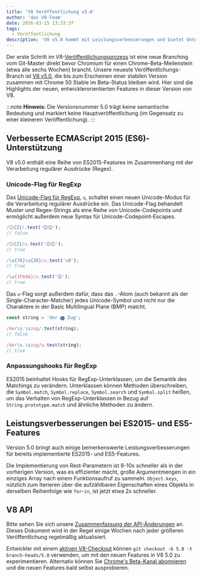 ```yaml
---
title: 'V8 Veröffentlichung v5.0'
author: 'das V8-Team'
date: 2016-03-15 13:33:37
tags:
  - Veröffentlichung
description: 'V8 v5.0 kommt mit Leistungsverbesserungen und bietet Unterstützung für mehrere neue ES2015-Sprachfeatures.'
---
```

Der erste Schritt im V8-[Veröffentlichungsprozess](/docs/release-process) ist eine neue Branching vom Git-Master direkt bevor Chromium für einen Chrome-Beta-Meilenstein (etwa alle sechs Wochen) brancht. Unsere neueste Veröffentlichungs-Branch ist [V8 v5.0](https://chromium.googlesource.com/v8/v8.git/+log/branch-heads/5.0), die bis zum Erscheinen einer stabilen Version zusammen mit Chrome 50 Stable im Beta-Status bleiben wird. Hier sind die Highlights der neuen, entwicklerorientierten Features in dieser Version von V8.

<!--truncate-->
:::note
**Hinweis:** Die Versionsnummer 5.0 trägt keine semantische Bedeutung und markiert keine Hauptveröffentlichung (im Gegensatz zu einer kleineren Veröffentlichung).
:::

## Verbesserte ECMAScript 2015 (ES6)-Unterstützung

V8 v5.0 enthält eine Reihe von ES2015-Features im Zusammenhang mit der Verarbeitung regulärer Ausdrücke (Regex).

### Unicode-Flag für RegExp

Das [Unicode-Flag für RegExp](https://developer.mozilla.org/en-US/docs/Web/JavaScript/Reference/Global_Objects/RegExp#Parameters), `u`, schaltet einen neuen Unicode-Modus für die Verarbeitung regulärer Ausdrücke ein. Das Unicode-Flag behandelt Muster und Regex-Strings als eine Reihe von Unicode-Codepoints und ermöglicht außerdem neue Syntax für Unicode-Codepoint-Escapes.

```js
/😊{2}/.test('😊😊');
// false

/😊{2}/u.test('😊😊');
// true

/\u{76}\u{38}/u.test('v8');
// true

/\u{1F60A}/u.test('😊');
// true
```

Das `u`-Flag sorgt außerdem dafür, dass das `.`-Atom (auch bekannt als der Single-Character-Matcher) jedes Unicode-Symbol und nicht nur die Charaktere in der Basic Multilingual Plane (BMP) matcht.

```js
const string = 'der 🅛 Zug';

/der\s.\szug/.test(string);
// false

/der\s.\szug/u.test(string);
// true
```

### Anpassungshooks für RegExp

ES2015 beinhaltet Hooks für RegExp-Unterklassen, um die Semantik des Matchings zu verändern. Unterklassen können Methoden überschreiben, die `Symbol.match`, `Symbol.replace`, `Symbol.search` und `Symbol.split` heißen, um das Verhalten von RegExp-Unterklassen in Bezug auf `String.prototype.match` und ähnliche Methoden zu ändern.

## Leistungsverbesserungen bei ES2015- und ES5-Features

Version 5.0 bringt auch einige bemerkenswerte Leistungsverbesserungen für bereits implementierte ES2015- und ES5-Features.

Die Implementierung von Rest-Parametern ist 8-10x schneller als in der vorherigen Version, was es effizienter macht, große Argumentmengen in ein einziges Array nach einem Funktionsaufruf zu sammeln. `Object.keys`, nützlich zum Iterieren über die aufzählbaren Eigenschaften eines Objekts in derselben Reihenfolge wie `for`-`in`, ist jetzt etwa 2x schneller.

## V8 API

Bitte sehen Sie sich unsere [Zusammenfassung der API-Änderungen](https://docs.google.com/document/d/1g8JFi8T_oAE_7uAri7Njtig7fKaPDfotU6huOa1alds/edit) an. Dieses Dokument wird in der Regel einige Wochen nach jeder größeren Veröffentlichung regelmäßig aktualisiert.

Entwickler mit einem [aktiven V8-Checkout](https://v8.dev/docs/source-code#using-git) können `git checkout -b 5.0 -t branch-heads/5.0` verwenden, um mit den neuen Features in V8 5.0 zu experimentieren. Alternativ können Sie [Chrome's Beta-Kanal abonnieren](https://www.google.com/chrome/browser/beta.html) und die neuen Features bald selbst ausprobieren.
